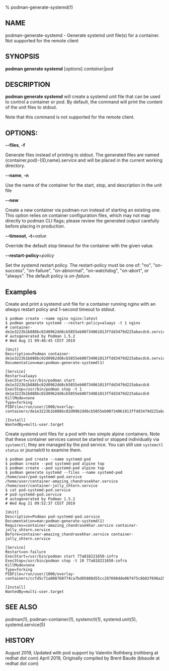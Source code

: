 % podman-generate-systemd(1)

## NAME
podman\-generate\-systemd - Generate systemd unit file(s) for a container. Not supported for the remote client

## SYNOPSIS
**podman generate systemd** [*options*] *container|pod*

## DESCRIPTION
**podman generate systemd** will create a systemd unit file that can be used to control a container or pod.
By default, the command will print the content of the unit files to stdout.

Note that this command is not supported for the remote client.

## OPTIONS:

**--files**, **-f**

Generate files instead of printing to stdout.  The generated files are named {container,pod}-{ID,name}.service and will be placed in the current working directory.

**--name**, **-n**

Use the name of the container for the start, stop, and description in the unit file

**--new**

Create a new container via podman-run instead of starting an existing one.  This option relies on container configuration files, which may not map directly to podman CLI flags; please review the generated output carefully before placing in production.

**--timeout**, **-t**=*value*

Override the default stop timeout for the container with the given value.

**--restart-policy**=*policy*

Set the systemd restart policy.  The restart-policy must be one of: "no", "on-success", "on-failure", "on-abnormal",
"on-watchdog", "on-abort", or "always".  The default policy is *on-failure*.

## Examples

Create and print a systemd unit file for a container running nginx with an *always* restart policy and 1-second timeout to stdout.
```
$ podman create --name nginx nginx:latest
$ podman generate systemd --restart-policy=always -t 1 nginx
# container-de1e3223b1b888bc02d0962dd6cb5855eb00734061013ffdd3479d225abacdc6.service
# autogenerated by Podman 1.5.2
# Wed Aug 21 09:46:45 CEST 2019

[Unit]
Description=Podman container-de1e3223b1b888bc02d0962dd6cb5855eb00734061013ffdd3479d225abacdc6.service
Documentation=man:podman-generate-systemd(1)

[Service]
Restart=always
ExecStart=/usr/bin/podman start de1e3223b1b888bc02d0962dd6cb5855eb00734061013ffdd3479d225abacdc6
ExecStop=/usr/bin/podman stop -t 1 de1e3223b1b888bc02d0962dd6cb5855eb00734061013ffdd3479d225abacdc6
KillMode=none
Type=forking
PIDFile=/run/user/1000/overlay-containers/de1e3223b1b888bc02d0962dd6cb5855eb00734061013ffdd3479d225abacdc6/userdata/conmon.pid

[Install]
WantedBy=multi-user.target
```

Create systemd unit files for a pod with two simple alpine containers. Note that these container services cannot be started or stopped individually via `systemctl`; they are managed by the pod service. You can still use `systemctl status` or journalctl to examine them.
```
$ podman pod create --name systemd-pod
$ podman create --pod systemd-pod alpine top
$ podman create --pod systemd-pod alpine top
$ podman generate systemd --files --name systemd-pod
/home/user/pod-systemd-pod.service
/home/user/container-amazing_chandrasekhar.service
/home/user/container-jolly_shtern.service
$ cat pod-systemd-pod.service
# pod-systemd-pod.service
# autogenerated by Podman 1.5.2
# Wed Aug 21 09:52:37 CEST 2019

[Unit]
Description=Podman pod-systemd-pod.service
Documentation=man:podman-generate-systemd(1)
Requires=container-amazing_chandrasekhar.service container-jolly_shtern.service
Before=container-amazing_chandrasekhar.service container-jolly_shtern.service

[Service]
Restart=on-failure
ExecStart=/usr/bin/podman start 77a818221650-infra
ExecStop=/usr/bin/podman stop -t 10 77a818221650-infra
KillMode=none
Type=forking
PIDFile=/run/user/1000/overlay-containers/ccfd5c71a088768774ca7bd05888d55cc287698dde06f475c8b02f696a25adcd/userdata/conmon.pid

[Install]
WantedBy=multi-user.target
```

## SEE ALSO
podman(1), podman-container(1), systemctl(1), systemd.unit(5), systemd.service(5)

## HISTORY
August 2019, Updated with pod support by Valentin Rothberg (rothberg at redhat dot com)
April 2019, Originally compiled by Brent Baude (bbaude at redhat dot com)
